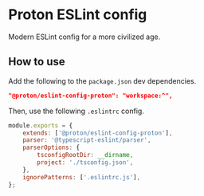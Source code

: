 # Proton ESLint config

Modern ESLint config for a more civilized age.

## How to use

Add the following to the `package.json` dev dependencies.

```json
"@proton/eslint-config-proton": "workspace:^",
```

Then, use the following `.eslintrc` config.

```js
module.exports = {
    extends: ['@proton/eslint-config-proton'],
    parser: '@typescript-eslint/parser',
    parserOptions: {
        tsconfigRootDir: __dirname,
        project: './tsconfig.json',
    },
    ignorePatterns: ['.eslintrc.js'],
};
```

